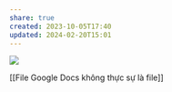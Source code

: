 ```yaml
---
share: true
created: 2023-10-05T17:40
updated: 2024-02-20T15:01
---
```

![](https://youtu.be/I7TZdfSaAhk?si=P93mHushcBJ095hY) 

[[File Google Docs không thực sự là file]]
